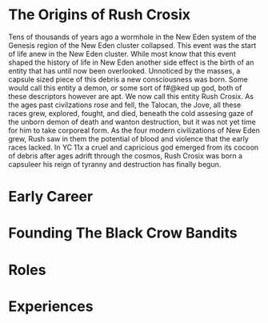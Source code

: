 <!-- TITLE: Rush Crosix -->
<!-- SUBTITLE: Founder, CEO -->

# The Origins of Rush Crosix
Tens of thousands of years ago a wormhole in the New Eden system of the Genesis region of the New Eden cluster collapsed. This event was the start of life anew in the New Eden cluster. While most know that this event shaped the history of life in New Eden another side effect is the birth of an entity that has until now been overlooked. Unnoticed by the masses, a capsule sized piece of this debris a new consciousness was born. Some would call this entity a demon, or some sort of f#@ked up god, both of these descriptors however are apt. We now call this entity Rush Crosix. As the ages past civilzations rose and fell, the Talocan, the Jove, all these races grew, explored, fought, and died, beneath the cold assesing gaze of the unborn demon of death and wanton destruction, but it was not yet time for him to take corporeal form. As the four modern civilizations of New Eden grew, Rush saw in them the potential of blood and violence that the early races lacked. In YC 11x a cruel and capricious god emerged from its cocoon of debris after ages adrift through the cosmos, Rush Crosix was born a capsuleer his reign of tyranny and destruction has finally begun.
# Early Career
# Founding The Black Crow Bandits
# Roles
# Experiences
